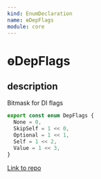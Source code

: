 ```yaml
---
kind: EnumDeclaration
name: ɵDepFlags
module: core
---
```


# ɵDepFlags

## description

Bitmask for DI flags

```ts
export const enum DepFlags {
  None = 0,
  SkipSelf = 1 << 0,
  Optional = 1 << 1,
  Self = 1 << 2,
  Value = 1 << 3,
}
```

[Link to repo](https://github.com/timdeschryver/angular/blob/master/packages/core/src/view/types.ts#L310-L316)
